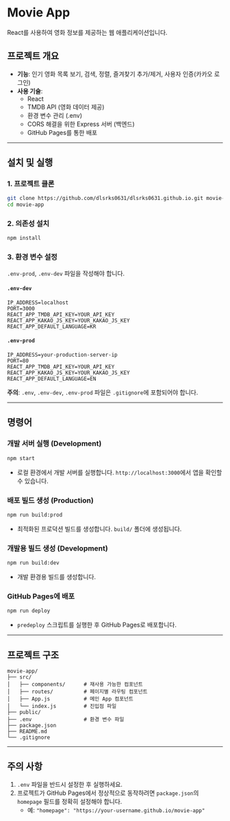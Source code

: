 # Movie App

React를 사용하여 영화 정보를 제공하는 웹 애플리케이션입니다.

## 프로젝트 개요

- **기능**: 인기 영화 목록 보기, 검색, 정렬, 즐겨찾기 추가/제거, 사용자 인증(카카오 로그인)
- **사용 기술**:
  - React
  - TMDB API (영화 데이터 제공)
  - 환경 변수 관리 (.env)
  - CORS 해결을 위한 Express 서버 (백엔드)
  - GitHub Pages를 통한 배포

---

## 설치 및 실행

### 1. 프로젝트 클론

```bash
git clone https://github.com/dlsrks0631/dlsrks0631.github.io.git movie-app
cd movie-app
```

### 2. 의존성 설치

```bash
npm install
```

### 3. 환경 변수 설정

`.env-prod`, `.env-dev` 파일을 작성해야 합니다.

#### `.env-dev`

```env
IP_ADDRESS=localhost
PORT=3000
REACT_APP_TMDB_API_KEY=YOUR_API_KEY
REACT_APP_KAKAO_JS_KEY=YOUR_KAKAO_JS_KEY
REACT_APP_DEFAULT_LANGUAGE=KR
```

#### `.env-prod`

```env
IP_ADDRESS=your-production-server-ip
PORT=80
REACT_APP_TMDB_API_KEY=YOUR_API_KEY
REACT_APP_KAKAO_JS_KEY=YOUR_KAKAO_JS_KEY
REACT_APP_DEFAULT_LANGUAGE=EN
```

**주의**: `.env`, `.env-dev`, `.env-prod` 파일은 `.gitignore`에 포함되어야 합니다.

---

## 명령어

### 개발 서버 실행 (Development)

```bash
npm start
```

- 로컬 환경에서 개발 서버를 실행합니다. `http://localhost:3000`에서 앱을 확인할 수 있습니다.

### 배포 빌드 생성 (Production)

```bash
npm run build:prod
```

- 최적화된 프로덕션 빌드를 생성합니다. `build/` 폴더에 생성됩니다.

### 개발용 빌드 생성 (Development)

```bash
npm run build:dev
```

- 개발 환경용 빌드를 생성합니다.

### GitHub Pages에 배포

```bash
npm run deploy
```

- `predeploy` 스크립트를 실행한 후 GitHub Pages로 배포합니다.

---

## 프로젝트 구조

```
movie-app/
├── src/
│   ├── components/      # 재사용 가능한 컴포넌트
│   ├── routes/          # 페이지별 라우팅 컴포넌트
│   ├── App.js           # 메인 App 컴포넌트
│   └── index.js         # 진입점 파일
├── public/
├── .env                 # 환경 변수 파일
├── package.json
├── README.md
└── .gitignore
```

---

## 주의 사항

1. `.env` 파일을 반드시 설정한 후 실행하세요.
2. 프로젝트가 GitHub Pages에서 정상적으로 동작하려면 `package.json`의 `homepage` 필드를 정확히 설정해야 합니다.
   - 예: `"homepage": "https://your-username.github.io/movie-app"`
